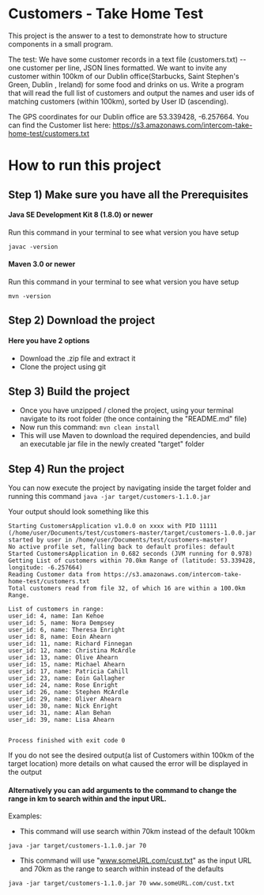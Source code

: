 # Customers - Take Home Test

This project is the answer to a test to demonstrate how to structure components in a small program.

The test:
We have some customer records in a text file (customers.txt) -- one customer per line, JSON lines formatted. We want to invite any customer within 100km of our Dublin office(Starbucks, Saint Stephen's Green, Dublin , Ireland) for some food and drinks on us. Write a program that will read the full list of customers and output the names and user ids of matching customers (within 100km), sorted by User ID (ascending).

The GPS coordinates for our Dublin office are 53.339428, -6.257664.
You can find the Customer list here: https://s3.amazonaws.com/intercom-take-home-test/customers.txt

# How to run this project

## Step 1) Make sure you have all the Prerequisites

#### Java SE Development Kit 8 (1.8.0) or newer 
Run this command in your terminal to see what version you have setup
```
javac -version
```
#### Maven 3.0 or newer 
Run this command in your terminal to see what version you have setup 
```
mvn -version
```
## Step 2) Download the project

#### Here you have 2 options 
* Download the .zip file and extract it
* Clone the project using git 

## Step 3) Build the project 

* Once you have unzipped / cloned the project, using your terminal navigate to its root folder (the once containing the "README.md" file)
* Now run this command:  `mvn clean install` 
* This will use Maven to download the required dependencies, and build an executable jar file in the newly created "target" folder

## Step 4) Run the project 
You can now execute the project by navigating inside the target folder and running this command
`java -jar target/customers-1.1.0.jar`

Your output should look something like this
```
Starting CustomersApplication v1.0.0 on xxxx with PID 11111 (/home/user/Documents/test/customers-master/target/customers-1.0.0.jar started by user in /home/user/Documents/test/customers-master)
No active profile set, falling back to default profiles: default
Started CustomersApplication in 0.682 seconds (JVM running for 0.978)
Getting List of customers within 70.0km Range of (latitude: 53.339428, longitude: -6.257664)
Reading Customer data from https://s3.amazonaws.com/intercom-take-home-test/customers.txt
Total customers read from file 32, of which 16 are within a 100.0km Range.

List of customers in range:
user_id: 4, name: Ian Kehoe
user_id: 5, name: Nora Dempsey
user_id: 6, name: Theresa Enright
user_id: 8, name: Eoin Ahearn
user_id: 11, name: Richard Finnegan
user_id: 12, name: Christina McArdle
user_id: 13, name: Olive Ahearn
user_id: 15, name: Michael Ahearn
user_id: 17, name: Patricia Cahill
user_id: 23, name: Eoin Gallagher
user_id: 24, name: Rose Enright
user_id: 26, name: Stephen McArdle
user_id: 29, name: Oliver Ahearn
user_id: 30, name: Nick Enright
user_id: 31, name: Alan Behan
user_id: 39, name: Lisa Ahearn


Process finished with exit code 0

```
If you do not see the desired output(a list of Customers within 100km of the target location) more details on what caused the error will be displayed in the output

#### Alternatively you can add arguments to the command to change the range in km to search within and the input URL. 

Examples:
* This command will use search within 70km instead of the default 100km

`java -jar target/customers-1.1.0.jar 70`

* This command will use "www.someURL.com/cust.txt" as the input URL and 70km as the range to search within instead of the defaults

`java -jar target/customers-1.1.0.jar 70 www.someURL.com/cust.txt `
